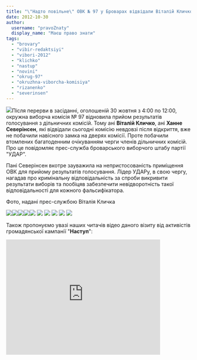 ```yaml
---
title: "\"Надто повільне\" ОВК № 97 у Броварах відвідали Віталій Кличко та Ханне Северінсен"
date: 2012-10-30
author: 
  username: "pravoZnaty"
  display_name: "Маєш право знати"
tags: 
  - "brovary"
  - "vibir-redaktsiyi"
  - "vibori-2012"
  - "klichko"
  - "nastup"
  - "novini"
  - "okrug-97"
  - "okruzhna-viborcha-komisiya"
  - "rizanenko"
  - "severinsen"
---
```


[![](https://mpz.brovary.org/wp-content/uploads/2012/10/559482_300635186718803_1202788468_n.jpg)](https://mpz.brovary.org/wp-content/uploads/2012/10/559482_300635186718803_1202788468_n.jpg)Після перерви в засіданні, оголошеній 30 жовтня з 4:00 по 12:00, окружна виборча комісія № 97 відновила прийом результатів голосування з дільничних комісій. Тому ані **Віталій Кличко**, ані **Ханне Северінсен**, які відвідали сьогодні комісію невдовзі після відкриття, вже не побачили навісного замка на дверях комісії. Проте побачили втомлених багатоденним очікуванням черги членів дільничних комісій. Про це повідомляє прес-служба броварського виборчого штабу партії "УДАР".

Пані Северінсен вкотре зауважила на непристосованість приміщення ОВК для прийому результатів голосування. Лідер УДАРу, в свою чергу, нагадав про кримінальну відповідальність за спроби викривити результати виборів та пообіцяв забезпечити невідворотність такої відповідальності для кожного фальсифікатора.

Фото, надані прес-службою Віталія Кличка

[![](https://mpz.brovary.org/wp-content/uploads/2012/10/197350_300635226718799_1207056879_n.jpg)](https://mpz.brovary.org/wp-content/uploads/2012/10/197350_300635226718799_1207056879_n.jpg)[![](https://mpz.brovary.org/wp-content/uploads/2012/10/384944_300635126718809_884529281_n.jpg)](https://mpz.brovary.org/wp-content/uploads/2012/10/384944_300635126718809_884529281_n.jpg)[![](https://mpz.brovary.org/wp-content/uploads/2012/10/526035_300635150052140_1654496244_n.jpg)](https://mpz.brovary.org/wp-content/uploads/2012/10/526035_300635150052140_1654496244_n.jpg)[![](https://mpz.brovary.org/wp-content/uploads/2012/10/416826_300635163385472_1005698255_n.jpg)](https://mpz.brovary.org/wp-content/uploads/2012/10/416826_300635163385472_1005698255_n.jpg)[![](https://mpz.brovary.org/wp-content/uploads/2012/10/602610_300635266718795_607296513_n.jpg)](https://mpz.brovary.org/wp-content/uploads/2012/10/602610_300635266718795_607296513_n.jpg) [![](https://mpz.brovary.org/wp-content/uploads/2012/10/560796_300635306718791_1672251135_n.jpg)](https://mpz.brovary.org/wp-content/uploads/2012/10/560796_300635306718791_1672251135_n.jpg) [![](https://mpz.brovary.org/wp-content/uploads/2012/10/409180_300635356718786_1188644996_n.jpg)](https://mpz.brovary.org/wp-content/uploads/2012/10/409180_300635356718786_1188644996_n.jpg) [![](https://mpz.brovary.org/wp-content/uploads/2012/10/318790_300635396718782_496705806_n.jpg)](https://mpz.brovary.org/wp-content/uploads/2012/10/318790_300635396718782_496705806_n.jpg) [![](https://mpz.brovary.org/wp-content/uploads/2012/10/547040_300635456718776_791311571_n.jpg)](https://mpz.brovary.org/wp-content/uploads/2012/10/547040_300635456718776_791311571_n.jpg) [![](https://mpz.brovary.org/wp-content/uploads/2012/10/12905_300635493385439_2064266578_n.jpg)](https://mpz.brovary.org/wp-content/uploads/2012/10/12905_300635493385439_2064266578_n.jpg)

Також пропонуємо увазі наших читачів відео даного візиту від активістів громадянської кампанії "**Наступ**":

<iframe src="http://www.youtube.com/embed/pAoAoDwb2II" frameborder="0" width="420" height="315"></iframe>
